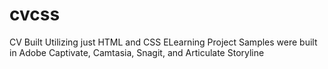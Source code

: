 # cvcss
CV Built Utilizing just HTML and CSS
ELearning Project Samples were built in Adobe Captivate, Camtasia, Snagit, and Articulate Storyline